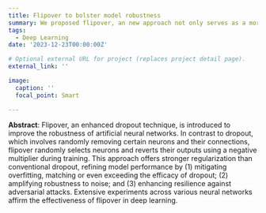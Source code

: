 ```yaml
---
title: Flipover to bolster model robustness
summary: We proposed flipover, an new approach not only serves as a more effective regularization technique than conventional dropout, mitigating overfitting, but also introduces adversarial perturbations to gradients, enhancing resilience against adversairal attacks.
tags:
  - Deep Learning
date: '2023-12-23T00:00:00Z'

# Optional external URL for project (replaces project detail page).
external_link: ''

image:
  caption: ''
  focal_point: Smart

---
```


**Abstract**: Flipover, an enhanced dropout technique, is introduced to improve the robustness of artificial neural networks. In contrast to dropout, which involves randomly removing certain neurons and their connections, flipover randomly selects neurons and reverts their outputs using a negative multiplier during training. This approach offers stronger regularization than conventional dropout, refining model performance by (1) mitigating overfitting, matching or even exceeding the efficacy of dropout; (2) amplifying robustness to noise; and (3) enhancing resilience against adversarial attacks. Extensive experiments across various neural networks affirm the effectiveness of flipover in deep learning.
